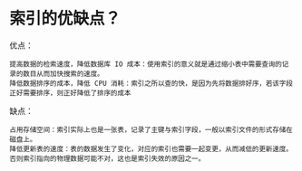 # 索引的优缺点？

优点：

    提高数据的检索速度，降低数据库 IO 成本：使用索引的意义就是通过缩小表中需要查询的记录的数目从而加快搜索的速度。
    降低数据排序的成本，降低 CPU 消耗：索引之所以查的快，是因为先将数据排好序，若该字段正好需要排序，则正好降低了排序的成本

缺点：

    占用存储空间：索引实际上也是一张表，记录了主键与索引字段，一般以索引文件的形式存储在磁盘上。
    降低更新表的速度：表的数据发生了变化，对应的索引也需要一起变更，从而减低的更新速度。否则索引指向的物理数据可能不对，这也是索引失效的原因之一。
